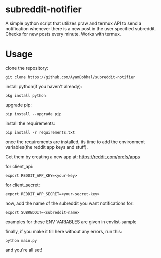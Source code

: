 # subreddit-notifier
A simple python script that utilizes praw and termux API to send a notification whenever there is a new post in the user specified subreddit. Checks for new posts every minute. Works with termux.

# Usage
clone the repository:

`git clone https://github.com/AyamDobhal/subreddit-notifier`


install python(if you haven't already):

`pkg install python`


upgrade pip:

`pip install --upgrade pip`


install the requirements:

`pip install -r requirements.txt`


once the requirements are installed, its time to add the environment variables(the reddit app keys and stuff).

Get them by creating a new app at: https://reddit.com/prefs/apps


for client_api:

`export REDDIT_APP_KEY=<your-key>`


for client_secret:

`export REDDIT_APP_SECRET=<your-secret-key>`


now, add the name of the subreddit you want notifications for:

`export SUBREDDIT=<subreddit-name>`


examples for these ENV VARIABLES are given in envlist-sample


finally, if you make it till here without any errors, run this:

`python main.py`

and you're all set!
